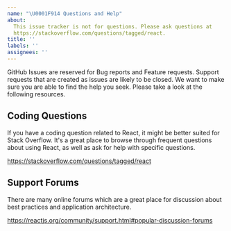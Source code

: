 ```yaml
---
name: "\U0001F914 Questions and Help"
about:
  This issue tracker is not for questions. Please ask questions at
  https://stackoverflow.com/questions/tagged/react.
title: ''
labels: ''
assignees: ''
---
```


GitHub Issues are reserved for Bug reports and Feature requests. Support
requests that are created as issues are likely to be closed. We want to make
sure you are able to find the help you seek. Please take a look at the following
resources.

## Coding Questions

If you have a coding question related to React, it might be better suited for
Stack Overflow. It's a great place to browse through frequent questions about
using React, as well as ask for help with specific questions.

https://stackoverflow.com/questions/tagged/react

## Support Forums

There are many online forums which are a great place for discussion about best
practices and application architecture.

https://reactjs.org/community/support.html#popular-discussion-forums

